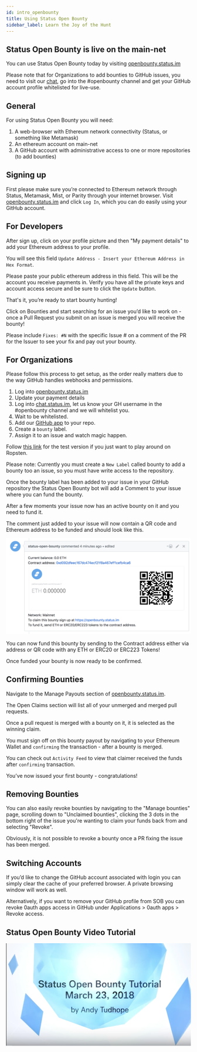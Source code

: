 ```yaml
---
id: intro_openbounty
title: Using Status Open Bounty
sidebar_label: Learn the Joy of the Hunt
---
```


## Status Open Bounty is live on the main-net 

You can use Status Open Bounty today by visiting [openbounty.status.im](openbounty.status.im)

Please note that for Organizations to add bounties to GitHub issues, you need to visit our [chat](https://chat.status.im/#/register), go into the #openbounty channel and get your GitHub account profile whitelisted for live-use.

## General
For using Status Open Bounty you will need:

1. A web-browser with Ethereum network connectivity (Status, or something like Metamask)
2. An ethereum account on main-net
3. A GitHub account with administrative access to one or more repositories (to add bounties)

## Signing up
First please make sure you’re connected to Ethereum network through Status, Metamask, Mist, or Parity through your internet browser. Visit [openbounty.status.im](https://openbounty.status.im) and click `Log In`, which you can do easily using your GitHub account.

## For Developers
After sign up, click on your profile picture and then "My payment details" to add your Ethereum address to your profile.

You will see this field `Update Address - Insert your Ethereum Address in Hex Format`.

Please paste your public ethereum address in this field. This will be the account you receive payments in. Verify you have all the private keys and account access secure and be sure to click the `Update` button.

That's it, you’re ready to start bounty hunting!

Click on Bounties and start searching for an issue you’d like to work on - once a Pull Request you submit on an issue is merged you will receive the bounty!

Please include `Fixes: #N` with the specific Issue # on a comment of the PR for the Issuer to see your fix and pay out your bounty.

## For Organizations

Please follow this process to get setup, as the order really matters due to the way GitHub handles webhooks and permissions.

1. Log into [openbounty.status.im](https://openbounty.status.im)
2. Update your payment details
3. Log into [chat.status.im](https://chat.status.im), let us know your GH username in the #openbounty channel and we will whitelist you.
4. Wait to be whitelisted.
5. Add our [GitHub app](https://github.com/apps/status-open-bounty-app/) to your repo.
6. Create a `bounty` label.
7. Assign it to an issue and watch magic happen.

Follow [this link](https://github.com/apps/status-open-bounty-app-tes) for the test version if you just want to play around on Ropsten.

Please note: Currently you must create a `New Label` called bounty to add a bounty too an issue, so you must have write access to the repository.

Once the bounty label has been added to your issue in your GitHub repository the Status Open Bounty bot will add a Comment to your issue where you can fund the bounty.

After a few moments your issue now has an active bounty on it and you need to fund it.

The comment just added to your issue will now contain a QR code and Ethereum address to be funded and should look like this.

![Open Bounty comment](/docs/assets/SOB_comment.png)

You can now fund this bounty by sending to the Contract address either via address or QR code with any ETH or ERC20 or ERC223 Tokens!

Once funded your bounty is now ready to be confirmed.

## Confirming Bounties

Navigate to the Manage Payouts section of [openbounty.status.im](https://openbounty.status.im).

The Open Claims section will list all of your unmerged and merged pull requests.

Once a pull request is merged with a bounty on it, it is selected as the winning claim.

You must sign off on this bounty payout by navigating to your Ethereum Wallet and `confirming` the transaction - after a bounty is merged.

You can check out `Activity Feed` to view that claimer received the funds after `confirming` transaction.

You’ve now issued your first bounty - congratulations!

## Removing Bounties

You can also easily revoke bounties by navigating to the "Manage bounties" page, scrolling down to "Unclaimed bounties", clicking the 3 dots in the bottom right of the issue you're wanting to claim your funds back from and selecting "Revoke". 

Obviously, it is not possible to revoke a bounty once a PR fixing the issue has been merged.

## Switching Accounts

If you’d like to change the GitHub account associated with login you can simply clear the cache of your preferred browser. A private browsing window will work as well.

Alternatively, if you want to remove your GitHub profile from SOB you can revoke 0auth apps access in GitHub under Applications > 0auth apps > Revoke access.

## Status Open Bounty Video Tutorial

[![Open Bounty Tutorials](/docs/assets/SOB_video.png)](https://www.youtube.com/watch?v=edfQd_urHBc)